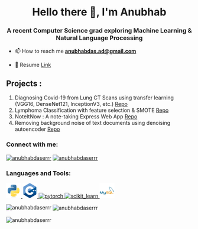 

<!--

Link for readme generator : https://rahuldkjain.github.io/gh-profile-readme-generator/
-->

<h1 align="center">Hello there 👋, I'm Anubhab</h1>
<h3 align="center">A recent Computer Science grad exploring Machine Learning & Natural Language Processing</h3>

<!-- <p align="left"> <a href="https://github.com/ryo-ma/github-profile-trophy"><img src="https://github-profile-trophy.vercel.app/?username=anubhabdaserrr" alt="anubhabdaserrr" /></a> </p> -->

- 📫 How to reach me **anubhabdas.ad@gmail.com**

- 📄 Resume [Link](https://bit.ly/adasresume)

## Projects :

1. Diagnosing Covid-19 from Lung CT Scans using transfer learning (VGG16, DenseNet121, InceptionV3, etc.) [Repo](https://github.com/anubhabdaserrr/lung-ct-scan-covid-pred-transfer-learn)
2. Lymphoma Classification with feature selection & SMOTE [Repo](https://github.com/anubhabdaserrr/dlbcl-fl-lymphoma-classif)
3. NoteItNow : A note-taking Express Web App [Repo](https://github.com/anubhabdaserrr/noteitnow)
4. Removing background noise of text documents using denoising autoencoder [Repo](https://github.com/anubhabdaserrr/document-denoising-autoencoder)


<h3 align="left">Connect with me:</h3>
<p align="left">
<a href="https://linkedin.com/in/anubhabdaserrr" target="blank"><img align="center" src="https://raw.githubusercontent.com/rahuldkjain/github-profile-readme-generator/master/src/images/icons/Social/linked-in-alt.svg" alt="anubhabdaserrr" height="30" width="40" /></a>
<a href="https://twitter.com/anubhabdaserrr" target="blank"><img align="center" src="https://raw.githubusercontent.com/rahuldkjain/github-profile-readme-generator/master/src/images/icons/Social/twitter.svg" alt="anubhabdaserrr" height="30" width="40" /></a>
</p>

<h3 align="left">Languages and Tools:</h3>
<p align="left"> <a href="https://www.python.org" target="_blank" rel="noreferrer"> <img src="https://raw.githubusercontent.com/devicons/devicon/master/icons/python/python-original.svg" alt="python" width="40" height="40"/> </a> <a href="https://www.w3schools.com/cpp/" target="_blank" rel="noreferrer"> <img src="https://raw.githubusercontent.com/devicons/devicon/master/icons/cplusplus/cplusplus-original.svg" alt="cplusplus" width="40" height="40"/> </a>  <a href="https://pytorch.org/" target="_blank" rel="noreferrer"> 
  <img src="https://www.vectorlogo.zone/logos/pytorch/pytorch-icon.svg" alt="pytorch" width="40" height="40"/> </a> <a href="https://scikit-learn.org/" target="_blank" rel="noreferrer"> <img src="https://upload.wikimedia.org/wikipedia/commons/0/05/Scikit_learn_logo_small.svg" alt="scikit_learn" width="40" height="40"/> </a>  <a href="https://www.mysql.com/" target="_blank" rel="noreferrer"> <img src="https://raw.githubusercontent.com/devicons/devicon/master/icons/mysql/mysql-original-wordmark.svg" alt="mysql" width="40" height="40"/> </a> 
  

  


</p>

<p><img align="left" src="https://github-readme-stats.vercel.app/api/top-langs?username=anubhabdaserrr&show_icons=true&locale=en&layout=compact" alt="anubhabdaserrr" /></p>

<p>&nbsp;<img align="center" src="https://github-readme-stats.vercel.app/api?username=anubhabdaserrr&show_icons=true&locale=en" alt="anubhabdaserrr" /></p>

<p><img align="center" src="https://github-readme-streak-stats.herokuapp.com/?user=anubhabdaserrr&" alt="anubhabdaserrr" /></p>

